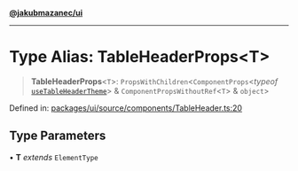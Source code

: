 [**@jakubmazanec/ui**](../README.md)

---

# Type Alias: TableHeaderProps\<T\>

> **TableHeaderProps**\<`T`\>: `PropsWithChildren`\<`ComponentProps`\<_typeof_
> [`useTableHeaderTheme`](../functions/useTableHeaderTheme.md)\> & `ComponentPropsWithoutRef`\<`T`\>
> & `object`\>

Defined in:
[packages/ui/source/components/TableHeader.ts:20](https://github.com/jakubmazanec/tools/blob/66e975ab265618dba82f8e4c56654145b7ba4db7/packages/ui/source/components/TableHeader.ts#L20)

## Type Parameters

• **T** _extends_ `ElementType`
